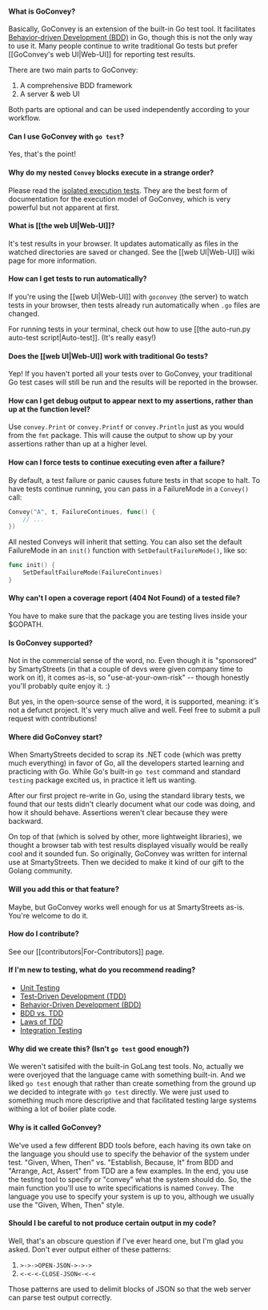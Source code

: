 #### What is GoConvey?

Basically, GoConvey is an extension of the built-in Go test tool. It facilitates [Behavior-driven Development (BDD)](https://en.wikipedia.org/wiki/Behavior-driven_development) in Go, though this is not the only way to use it. Many people continue to write traditional Go tests but prefer [[GoConvey's web UI|Web-UI]] for reporting test results.

There are two main parts to GoConvey:

1. A comprehensive BDD framework
2. A server & web UI

Both parts are optional and can be used independently according to your workflow.


#### Can I use GoConvey with `go test`?

Yes, that's the point!


#### Why do my nested `Convey` blocks execute in a strange order?

Please read the [isolated execution tests](https://github.com/smartystreets/goconvey/blob/master/convey/isolated_execution_test.go). They are the best form of documentation for the execution model of GoConvey, which is very powerful but not apparent at first.


#### What is [[the web UI|Web-UI]]?

It's test results in your browser. It updates automatically as files in the watched directories are saved or changed. See the [[web UI|Web-UI]] wiki page for more information.



#### How can I get tests to run automatically?

If you're using the [[web UI|Web-UI]] with `goconvey` (the server) to watch tests in your browser, then tests already run automatically when `.go` files are changed.

For running tests in your terminal, check out how to use [[the auto-run.py auto-test script|Auto-test]]. (It's really easy!)



#### Does the [[web UI|Web-UI]] work with traditional Go tests?

Yep! If you haven't ported all your tests over to GoConvey, your traditional Go test cases will still be run and the results will be reported in the browser.


#### How can I get debug output to appear next to my assertions, rather than up at the function level?

Use `convey.Print` or `convey.Printf` or `convey.Println` just as you would from the `fmt` package. This will cause the output to show up by your assertions rather than up at a higher level.


#### How can I force tests to continue executing even after a failure?

By default, a test failure or panic causes future tests in that scope to halt. To have tests continue running, you can pass in a FailureMode in a `Convey()` call:

```go
Convey("A", t, FailureContinues, func() {
    // ...
})
```

All nested Conveys will inherit that setting. You can also set the default FailureMode in an `init()` function with `SetDefaultFailureMode()`, like so:

```go
func init() {
    SetDefaultFailureMode(FailureContinues)
}
```


#### Why can't I open a coverage report (404 Not Found) of a tested file?

You have to make sure that the package you are testing lives inside your $GOPATH.


#### Is GoConvey supported?

Not in the commercial sense of the word, no. Even though it is "sponsored" by SmartyStreets (in that a couple of devs were given company time to work on it), it comes as-is, so "use-at-your-own-risk" -- though honestly you'll probably quite enjoy it. :)

But yes, in the open-source sense of the word, it is supported, meaning: it's not a defunct project. It's very much alive and well. Feel free to submit a pull request with contributions!


#### Where did GoConvey start?

When SmartyStreets decided to scrap its .NET code (which was pretty much everything) in favor of Go, all the developers started learning and practicing with Go. While Go's built-in `go test` command and standard `testing` package excited us, in practice it left us wanting.

After our first project re-write in Go, using the standard library tests, we found that our tests didn't clearly document what our code was doing, and how it should behave. Assertions weren't clear because they were backward.

On top of that (which is solved by other, more lightweight libraries), we thought a browser tab with test results displayed visually would be really cool and it sounded fun. So originally, GoConvey was written for internal use at SmartyStreets. Then we decided to make it kind of our gift to the Golang community.


#### Will you add this or that feature?

Maybe, but GoConvey works well enough for us at SmartyStreets as-is. You're welcome to do it.


#### How do I contribute?

See our [[contributors|For-Contributors]] page.


#### If I'm new to testing, what do you recommend reading?

- [Unit Testing](http://en.wikipedia.org/wiki/Unit_testing)
- [Test-Driven Development (TDD)](http://en.wikipedia.org/wiki/Test-driven_development)
- [Behavior-Driven Development (BDD)](http://en.wikipedia.org/wiki/Behavior-driven_development)
- [BDD vs. TDD](http://stackoverflow.com/questions/2509/what-are-the-primary-differences-between-tdd-and-bdd)
- [Laws of TDD](http://butunclebob.com/ArticleS.UncleBob.TheThreeRulesOfTdd)
- [Integration Testing](http://en.wikipedia.org/wiki/Integration_testing)



#### Why did we create this? (Isn't `go test` good enough?)

We weren't satisifed with the built-in GoLang test tools. No, actually we were overjoyed that the language
came with something built-in. And we liked `go test` enough that rather than create something from the ground up 
we decided to integrate with `go test` directly. We were just used to something much more descriptive and 
that facilitated testing large systems withing a lot of boiler plate code.


#### Why is it called GoConvey?

We've used a few different BDD tools before, each having its own take on the language you should use
to specify the behavior of the system under test. "Given, When, Then" vs. "Establish, Because, It" from BDD
and "Arrange, Act, Assert" from TDD are a few examples. In the end, you use the testing tool to specify or
"convey" what the system should do. So, the main function you'll use to write specifications is named `Convey`.
The language you use to specify your system is up to you, although we usually use the "Given, When, Then" style.

#### Should I be careful to not produce certain output in my code?

Well, that's an obscure question if I've ever heard one, but I'm glad you asked. Don't ever output either of these patterns:

1. `>->->OPEN-JSON->->->`
2. `<-<-<-CLOSE-JSON<-<-<`

Those patterns are used to delimit blocks of JSON so that the web server can parse test output correctly.

